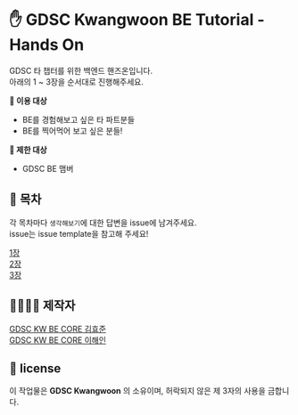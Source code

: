 # ✋ GDSC Kwangwoon BE Tutorial - Hands On


GDSC 타 챕터를 위한 백엔드 핸즈온입니다.  
아래의 1 ~ 3장을 순서대로 진행해주세요.

**🙆 이용 대상**<br>
- BE를 경험해보고 싶은 타 파트분들
- BE를 찍어먹어 보고 싶은 분들!

  
**🙅 제한 대상**
  - GDSC BE 맴버

## 🧾 목차
각 목차마다 `생각해보기`에 대한 답변을 issue에 남겨주세요.<br>
issue는 issue template을 참고해 주세요!

[1장](./readme/page1.md)  
[2장](./readme/page2.md)  
[3장](./readme/page3.md)


## 🙋‍♂️🙋‍♀️ 제작자

[GDSC KW BE CORE 김효준](https://github.com/khyojun)
<br>
[GDSC KW BE CORE 이해인](https://github.com/saranghein)


## 📃 license

이 작업물은 **GDSC Kwangwoon** 의 소유이며, 허락되지 않은 제 3자의 사용을 금합니다.
